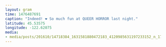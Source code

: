 ```yaml
---
layout: gram
time: 1476487691
caption: "Indeed! ❤️ So much fun at QUEER HORROR last night."
latitude: 45.53575
longitude: -122.62075
media:
- media/posts/201610/14718384_1631581880472183_4120985631197233152_n_17853713170103915.jpg
---
```

